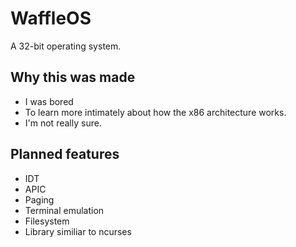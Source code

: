# WaffleOS
A 32-bit operating system.

## Why this was made
* I was bored
* To learn more intimately about how the x86 architecture works.
* I'm not really sure.

## Planned features 
* IDT
* APIC
* Paging
* Terminal emulation
* Filesystem
* Library similiar to ncurses
